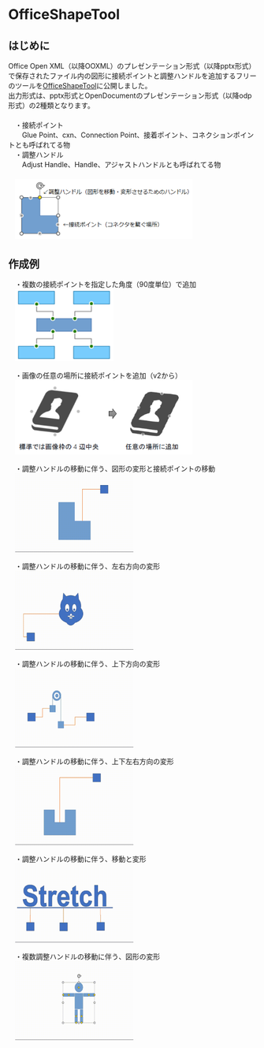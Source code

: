 # OfficeShapeTool
## はじめに
Office Open XML（以降OOXML）のプレゼンテーション形式（以降pptx形式）で保存されたファイル内の図形に接続ポイントと調整ハンドルを追加するフリーのツールを[OfficeShapeTool](https://www.vector.co.jp/soft/winnt/business/se526365.html)に公開しました。  
出力形式は、pptx形式とOpenDocumentのプレゼンテーション形式（以降odp形式）の2種類となります。  
　  
　・接続ポイント  
　　Glue Point、cxn、Connection Point、接着ポイント、コネクションポイントとも呼ばれてる物  
　・調整ハンドル  
　　Adjust Handle、Handle、アジャストハンドルとも呼ばれてる物  
　  
　<kbd><img src="image/point_handle.png" width="360"></kdb>
## 作成例
　・複数の接続ポイントを指定した角度（90度単位）で追加  
　<kbd><img src="image/cxn1.png" width="200"></kdb>

　・画像の任意の場所に接続ポイントを追加（v2から）  
　<kbd><img src="image/cxn2.png" width="360"></kdb>

　・調整ハンドルの移動に伴う、図形の変形と接続ポイントの移動  
　<kbd><img src="image/hdl1.gif" width="240"></kdb>

　・調整ハンドルの移動に伴う、左右方向の変形  
　<kbd><img src="image/hdl3.gif" width="240"></kdb>

　・調整ハンドルの移動に伴う、上下方向の変形  
　<kbd><img src="image/hdl4.gif" width="240"></kdb>

　・調整ハンドルの移動に伴う、上下左右方向の変形  
　<kbd><img src="image/hdl2.gif" width="240"></kdb>

　・調整ハンドルの移動に伴う、移動と変形  
　<kbd><img src="image/hdl5.gif" width="240"></kdb>

　・複数調整ハンドルの移動に伴う、図形の変形  
　<kbd><img src="https://github.com/Yz-Filer/OfficeShapeTool/blob/main/.github/hdl6.gif" width="240"></kdb>
